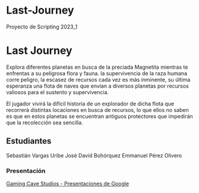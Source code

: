 # Last-Journey
Proyecto de Scripting 2023_1
# Last Journey

Explora diferentes planetas en busca de la preciada Magnetita mientras te enfrentas a su peligrosa flora y fauna.
la supervivencia de la raza humana corre peligro, la escasez de recursos cada vez es más inminente, su última esperanza una flota de naves que envían a diversos planetas por recursos valiosos para el sustento y supervivencia.

El jugador vivirá la difícil historia de un explorador de dicha flota que recorrerá distintas locaciones en busca de recursos, lo que ellos no saben es que en estos planetas se encuentran antiguos protectores que impedirán que la recolección sea sencilla.


## Estudiantes
Sebastián Vargas Uribe
José David Bohórquez
Emmanuel Pérez Olivero 


### Presentación
[Gaming Cave Studios - Presentaciones de Google](https://docs.google.com/presentation/d/1IWD-r-fVasuEXpeAR10MYKaXlN-l1BxxwuENrMn2YaI/edit#slide=id.g1dd18bf418a_1_132) 

